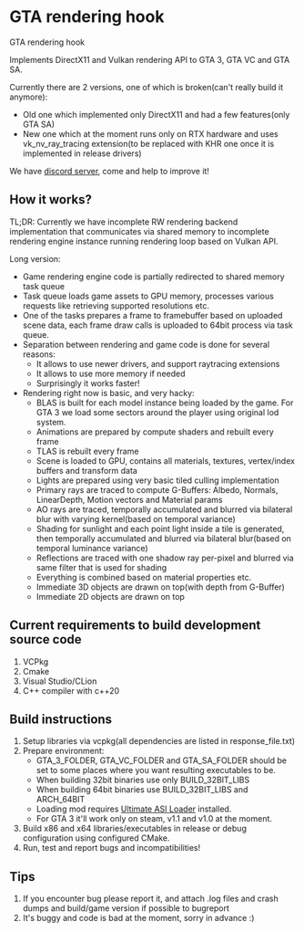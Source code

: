 # GTA rendering hook

GTA rendering hook

Implements DirectX11 and Vulkan rendering API to GTA 3, GTA VC and GTA SA.


Currently there are 2 versions, one of which is broken(can't really build it anymore):

* Old one which implemented only DirectX11 and had a few features(only GTA SA)
* New one which at the moment runs only on RTX hardware and uses vk_nv_ray_tracing extension(to be replaced with KHR one
  once it is implemented in release drivers)

We have [discord server](https://discord.gg/rsZEUNW), come and help to improve it!

## How it works?

TL;DR: Currently we have incomplete RW rendering backend implementation that communicates via shared memory to
incomplete rendering engine instance running rendering loop based on Vulkan API.

Long version:

* Game rendering engine code is partially redirected to shared memory task queue
* Task queue loads game assets to GPU memory, processes various requests like retrieving supported resolutions etc.
* One of the tasks prepares a frame to framebuffer based on uploaded scene data, each frame draw calls is uploaded to
  64bit process via task queue.
* Separation between rendering and game code is done for several reasons:
    * It allows to use newer drivers, and support raytracing extensions
    * It allows to use more memory if needed
    * Surprisingly it works faster!
* Rendering right now is basic, and very hacky:
    * BLAS is built for each model instance being loaded by the game. For GTA 3 we load some sectors around the player
      using original lod system.
    * Animations are prepared by compute shaders and rebuilt every frame
    * TLAS is rebuilt every frame
    * Scene is loaded to GPU, contains all materials, textures, vertex/index buffers and transform data
    * Lights are prepared using very basic tiled culling implementation
    * Primary rays are traced to compute G-Buffers: Albedo, Normals, LinearDepth, Motion vectors and Material params
    * AO rays are traced, temporally accumulated and blurred via bilateral blur with varying kernel(based on temporal
      variance)
    * Shading for sunlight and each point light inside a tile is generated, then temporally accumulated and blurred via
      bilateral blur(based on temporal luminance variance)
    * Reflections are traced with one shadow ray per-pixel and blurred via same filter that is used for shading
    * Everything is combined based on material properties etc.
    * Immediate 3D objects are drawn on top(with depth from G-Buffer)
    * Immediate 2D objects are drawn on top

## Current requirements to build development source code

1) VCPkg
2) Cmake
3) Visual Studio/CLion
4) C++ compiler with c++20

## Build instructions

1. Setup libraries via vcpkg(all dependencies are listed in response_file.txt)
2. Prepare environment:
    * GTA_3_FOLDER, GTA_VC_FOLDER and GTA_SA_FOLDER should be set to some places where you want resulting executables to
      be.
    * When building 32bit binaries use only BUILD_32BIT_LIBS
    * When building 64bit binaries use BUILD_32BIT_LIBS and ARCH_64BIT
    * Loading mod requires [Ultimate ASI Loader](https://github.com/ThirteenAG/Ultimate-ASI-Loader) installed.
    * For GTA 3 it'll work only on steam, v1.1 and v1.0 at the moment.
3. Build x86 and x64 libraries/executables in release or debug configuration using configured CMake.
4. Run, test and report bugs and incompatibilities!

## Tips

1) If you encounter bug please report it, and attach .log files and crash dumps and build/game version if possible to
   bugreport
2) It's buggy and code is bad at the moment, sorry in advance :)
